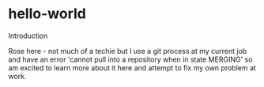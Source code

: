 # hello-world
Introduction 

Rose here - not much of a techie but I use a git process at my current job and have an error 'cannot pull into
a repository when in state MERGING'  so am excited to learn more about it here and attempt to fix my own problem
at work.
